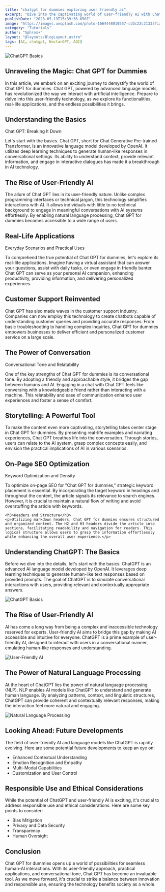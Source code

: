 ```yaml
---
title: "chatgpt for dummies exploring user friendly ai"
excerpt: "Dive into the captivating world of user-friendly AI with ChatGPT. From understanding the basics of ChatGPT to exploring real-life examples and discussing the ethical implications, this comprehensive guide demystifies the concept of user-friendly AI in an engaging and easy-to-understand manner. Unleash the power of ChatGPT and discover how it can enhance our daily lives"
publishDate: "2023-05-19T15:39:36.050Z"
image: "https://images.unsplash.com/photo-1664448010557-cd3c22c21335?ixlib=rb-4.0.3&ixid=M3wxMjA3fDB8MHxwaG90by1wYWdlfHx8fGVufDB8fHx8fA%3D%3D&auto=format&fit=crop&w=1032&q=80"
category: "Tutorials"
author: "Sphrex+"
layout: "@layouts/BlogLayout.astro"
tags: [AI, chatgpt, NectarGPT, AGI]
---
```


<img src="https://images.unsplash.com/photo-1679403766680-9aa2b959417d?ixlib=rb-4.0.3&ixid=M3wxMjA3fDB8MHxwaG90by1wYWdlfHx8fGVufDB8fHx8fA%3D%3D&auto=format&fit=crop&w=870&q=80" alt="ChatGPT Basics" />

<article>
  <h1>Unraveling the Magic: Chat GPT for Dummies</h1>
  <p>In this article, we embark on an exciting journey to demystify the world of Chat GPT for dummies. Chat GPT, powered by advanced language models, has revolutionized the way we interact with artificial intelligence. Prepare to delve into this user-friendly technology, as we explore its functionalities, real-life applications, and the endless possibilities it brings.</p>

  <section>
    <h2>Understanding the Basics</h2>
    <p>Chat GPT: Breaking It Down</p>
    <p>Let's start with the basics. Chat GPT, short for Chat Generative Pre-trained Transformer, is an innovative language model developed by OpenAI. It utilizes deep learning techniques to generate human-like responses in conversational settings. Its ability to understand context, provide relevant information, and engage in interactive dialogues has made it a breakthrough in AI technology.</p>
  </section>

  <section>
    <h2>The Rise of User-Friendly AI</h2>
    <p>The allure of Chat GPT lies in its user-friendly nature. Unlike complex programming interfaces or technical jargon, this technology simplifies interactions with AI. It allows individuals with little to no technical background to engage in meaningful conversations with AI systems effortlessly. By enabling natural language processing, Chat GPT for dummies becomes accessible to a wide range of users.</p>
  </section>

  <section>
    <h2>Real-Life Applications</h2>
    <p>Everyday Scenarios and Practical Uses</p>
    <p>To comprehend the true potential of Chat GPT for dummies, let's explore its real-life applications. Imagine having a virtual assistant that can answer your questions, assist with daily tasks, or even engage in friendly banter. Chat GPT can serve as your personal AI companion, enhancing productivity, providing information, and delivering personalized experiences.</p>
  </section>

  <section>
    <h2>Customer Support Reinvented</h2>
    <p>Chat GPT has also made waves in the customer support industry. Companies can now employ this technology to create chatbots capable of understanding customer queries and providing accurate responses. From basic troubleshooting to handling complex inquiries, Chat GPT for dummies empowers businesses to deliver efficient and personalized customer service on a large scale.</p>
  </section>

  <section>
    <h2>The Power of Conversation</h2>
    <p>Conversational Tone and Relatability</p>
    <p>One of the key strengths of Chat GPT for dummies is its conversational tone. By adopting a friendly and approachable style, it bridges the gap between humans and AI. Engaging in a chat with Chat GPT feels like conversing with a knowledgeable friend rather than interacting with a machine. This relatability and ease of communication enhance user experiences and foster a sense of comfort.</p>
  </section>

  <section>
    <h2>Storytelling: A Powerful Tool</h2>
    <p>To make the content even more captivating, storytelling takes center stage in Chat GPT for dummies. By presenting real-life examples and narrating experiences, Chat GPT breathes life into the conversation. Through stories, users can relate to the AI system, grasp complex concepts easily, and envision the practical implications of AI in various scenarios.</p>
  </section>

  <section>
    <h2>On-Page SEO Optimization</h2>
    <p>Keyword Optimization and Density</p>
    <p>To optimize on-page SEO for "Chat GPT for dummies," strategic keyword placement is essential. By incorporating the target keyword in headings and throughout the content, the article signals its relevance to search engines. However, it is crucial to maintain a natural flow of writing and avoid overstuffing the article with keywords.</p>

    <h3>Headers and Structure</h3>
    <p>Utilizing markdown headers, Chat GPT for dummies ensures structured and organized content. The H2 and H3 headers divide the article into sections, facilitating readability and navigation for readers. This logical structure allows users to grasp the information effortlessly while enhancing the overall user experience.</p>
  </section>

  <!-- Add images and their respective alt tags -->
  <section>
    <h2>Understanding ChatGPT: The Basics</h2>
    <p>Before we dive into the details, let's start with the basics. ChatGPT is an advanced AI language model developed by OpenAI. It leverages deep learning techniques to generate human-like text responses based on provided prompts. The goal of ChatGPT is to simulate conversational interactions with users, providing relevant and contextually appropriate answers.</p>
    <img src="https://images.unsplash.com/photo-1675557009285-b55f562641b9?ixlib=rb-4.0.3&ixid=M3wxMjA3fDB8MHxwaG90by1wYWdlfHx8fGVufDB8fHx8fA%3D%3D&auto=format&fit=crop&w=870&q=80" alt="ChatGPT Basics" />
  </section>

  <section>
    <h2>The Rise of User-Friendly AI</h2>
    <p>AI has come a long way from being a complex and inaccessible technology reserved for experts. User-friendly AI aims to bridge this gap by making AI accessible and intuitive for everyone. ChatGPT is a prime example of user-friendly AI, designed to interact with users in a conversational manner, emulating human-like responses and understanding.</p>
<img src="https://images.unsplash.com/photo-1655720035861-ba4fd21a598d?ixlib=rb-4.0.3&ixid=M3wxMjA3fDB8MHxwaG90by1wYWdlfHx8fGVufDB8fHx8fA%3D%3D&auto=format&fit=crop&w=580&q=80" alt="User-Friendly AI" />
  </section>

  <section>
    <h2>The Power of Natural Language Processing</h2>
    <p>At the heart of ChatGPT lies the power of natural language processing (NLP). NLP enables AI models like ChatGPT to understand and generate human language. By analyzing patterns, context, and linguistic structures, ChatGPT can provide coherent and contextually relevant responses, making the interaction feel more natural and engaging.</p>
<img src="https://images.unsplash.com/photo-1655634535242-b056d585dfd9?ixlib=rb-4.0.3&ixid=M3wxMjA3fDB8MHxwaG90by1wYWdlfHx8fGVufDB8fHx8fA%3D%3D&auto=format&fit=crop&w=464&q=80" alt="Natural Language Processing" />
  </section>

  <section>
    <h2>Looking Ahead: Future Developments</h2>
    <p>The field of user-friendly AI and language models like ChatGPT is rapidly evolving. Here are some potential future developments to keep an eye on:</p>
    <ul>
      <li>Enhanced Contextual Understanding</li>
      <li>Emotion Recognition and Empathy</li>
      <li>Multi-Modal Capabilities</li>
      <li>Customization and User Control</li>
    </ul>
  </section>

  <section>
    <h2>Responsible Use and Ethical Considerations</h2>
    <p>While the potential of ChatGPT and user-friendly AI is exciting, it's crucial to address responsible use and ethical considerations. Here are some key points to consider:</p>
    <ul>
      <li>Bias Mitigation</li>
      <li>Privacy and Data Security</li>
      <li>Transparency</li>
      <li>Human Oversight</li>
    </ul>
  </section>

  <section>
    <h2>Conclusion</h2>
    <p>Chat GPT for dummies opens up a world of possibilities for seamless human-AI interactions. With its user-friendly approach, practical applications, and conversational tone, Chat GPT has become an invaluable tool. As we move forward, it's crucial to strike a balance between innovation and responsible use, ensuring the technology benefits society as a whole.</p>
  </section>
</article>
